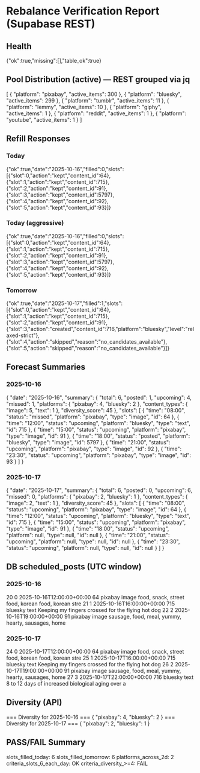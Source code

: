 # Rebalance Verification Report (Supabase REST)
## Health
{"ok":true,"missing":[],"table_ok":true}
## Pool Distribution (active) — REST grouped via jq
[
  {
    "platform": "pixabay",
    "active_items": 300
  },
  {
    "platform": "bluesky",
    "active_items": 299
  },
  {
    "platform": "tumblr",
    "active_items": 11
  },
  {
    "platform": "lemmy",
    "active_items": 10
  },
  {
    "platform": "giphy",
    "active_items": 1
  },
  {
    "platform": "reddit",
    "active_items": 1
  },
  {
    "platform": "youtube",
    "active_items": 1
  }
]

## Refill Responses
### Today
{"ok":true,"date":"2025-10-16","filled":0,"slots":[{"slot":0,"action":"kept","content_id":64},{"slot":1,"action":"kept","content_id":715},{"slot":2,"action":"kept","content_id":91},{"slot":3,"action":"kept","content_id":5797},{"slot":4,"action":"kept","content_id":92},{"slot":5,"action":"kept","content_id":93}]}
### Today (aggressive)
{"ok":true,"date":"2025-10-16","filled":0,"slots":[{"slot":0,"action":"kept","content_id":64},{"slot":1,"action":"kept","content_id":715},{"slot":2,"action":"kept","content_id":91},{"slot":3,"action":"kept","content_id":5797},{"slot":4,"action":"kept","content_id":92},{"slot":5,"action":"kept","content_id":93}]}
### Tomorrow
{"ok":true,"date":"2025-10-17","filled":1,"slots":[{"slot":0,"action":"kept","content_id":64},{"slot":1,"action":"kept","content_id":715},{"slot":2,"action":"kept","content_id":91},{"slot":3,"action":"created","content_id":716,"platform":"bluesky","level":"relaxed-strict"},{"slot":4,"action":"skipped","reason":"no_candidates_available"},{"slot":5,"action":"skipped","reason":"no_candidates_available"}]}
## Forecast Summaries
### 2025-10-16
{
  "date": "2025-10-16",
  "summary": {
    "total": 6,
    "posted": 1,
    "upcoming": 4,
    "missed": 1,
    "platforms": {
      "pixabay": 4,
      "bluesky": 2
    },
    "content_types": {
      "image": 5,
      "text": 1
    },
    "diversity_score": 45
  },
  "slots": [
    {
      "time": "08:00",
      "status": "missed",
      "platform": "pixabay",
      "type": "image",
      "id": 64
    },
    {
      "time": "12:00",
      "status": "upcoming",
      "platform": "bluesky",
      "type": "text",
      "id": 715
    },
    {
      "time": "15:00",
      "status": "upcoming",
      "platform": "pixabay",
      "type": "image",
      "id": 91
    },
    {
      "time": "18:00",
      "status": "posted",
      "platform": "bluesky",
      "type": "image",
      "id": 5797
    },
    {
      "time": "21:00",
      "status": "upcoming",
      "platform": "pixabay",
      "type": "image",
      "id": 92
    },
    {
      "time": "23:30",
      "status": "upcoming",
      "platform": "pixabay",
      "type": "image",
      "id": 93
    }
  ]
}

### 2025-10-17
{
  "date": "2025-10-17",
  "summary": {
    "total": 6,
    "posted": 0,
    "upcoming": 6,
    "missed": 0,
    "platforms": {
      "pixabay": 2,
      "bluesky": 1
    },
    "content_types": {
      "image": 2,
      "text": 1
    },
    "diversity_score": 45
  },
  "slots": [
    {
      "time": "08:00",
      "status": "upcoming",
      "platform": "pixabay",
      "type": "image",
      "id": 64
    },
    {
      "time": "12:00",
      "status": "upcoming",
      "platform": "bluesky",
      "type": "text",
      "id": 715
    },
    {
      "time": "15:00",
      "status": "upcoming",
      "platform": "pixabay",
      "type": "image",
      "id": 91
    },
    {
      "time": "18:00",
      "status": "upcoming",
      "platform": null,
      "type": null,
      "id": null
    },
    {
      "time": "21:00",
      "status": "upcoming",
      "platform": null,
      "type": null,
      "id": null
    },
    {
      "time": "23:30",
      "status": "upcoming",
      "platform": null,
      "type": null,
      "id": null
    }
  ]
}

## DB scheduled_posts (UTC window)
### 2025-10-16
20	0	2025-10-16T12:00:00+00:00		64	pixabay	image	food, snack, street food, korean food, korean stre
21	1	2025-10-16T16:00:00+00:00		715	bluesky	text	Keeping my fingers crossed for the flying hot dog 
22	2	2025-10-16T19:00:00+00:00		91	pixabay	image	sausage, food, meal, yummy, hearty, sausages, home

### 2025-10-17
24	0	2025-10-17T12:00:00+00:00		64	pixabay	image	food, snack, street food, korean food, korean stre
25	1	2025-10-17T16:00:00+00:00		715	bluesky	text	Keeping my fingers crossed for the flying hot dog 
26	2	2025-10-17T19:00:00+00:00		91	pixabay	image	sausage, food, meal, yummy, hearty, sausages, home
27	3	2025-10-17T22:00:00+00:00		716	bluesky	text	8 to 12 days of increased biological aging over a 

## Diversity (API)
=== Diversity for 2025-10-16 ===
{
  "pixabay": 4,
  "bluesky": 2
}
=== Diversity for 2025-10-17 ===
{
  "pixabay": 2,
  "bluesky": 1
}

## PASS/FAIL Summary
slots_filled_today:    6
slots_filled_tomorrow: 6
platforms_across_2d:   2
criteria_slots_6_each_day: OK
criteria_diversity_>=4:    FAIL
